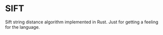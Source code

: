 # SIFT

Sift string distance algorithm implemented in Rust.
Just for getting a feeling for the language.
